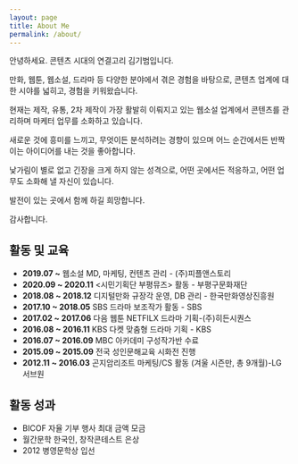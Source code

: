 ```yaml
---
layout: page
title: About Me
permalink: /about/
---
```


안녕하세요. 콘텐츠 시대의 연결고리 김기범입니다.

만화, 웹툰, 웹소설, 드라마 등 다양한 분야에서 겪은 경험을 바탕으로, 콘텐츠 업계에 대한 시야를 넓히고, 경험을 키워왔습니다.

현재는 제작, 유통, 2차 제작이 가장 활발히 이뤄지고 있는 웹소설 업계에서 콘텐츠를 관리하며 마케터 업무를 소화하고 있습니다.

새로운 것에 흥미를 느끼고, 무엇이든 분석하려는 경향이 있으며 어느 순간에서든 반짝이는 아이디어를 내는 것을 좋아합니다.

낯가림이 별로 없고 긴장을 크게 하지 않는 성격으로, 어떤 곳에서든 적응하고, 어떤 업무도 소화해 낼 자신이 있습니다.

발전이 있는 곳에서 함께 하길 희망합니다.


감사합니다.


## 활동 및 교육

* **2019.07 ~** 웹소설 MD, 마케팅, 컨텐츠 관리 - (주)피플앤스토리
* **2020.09 ~ 2020.11** <시민기획단 부평뮤즈> 활동 - 부평구문화재단 
* **2018.08 ~ 2018.12** 디지털만화 규장각 운영, DB 관리 - 한국만화영상진흥원
* **2017.10 ~ 2018.05** SBS 드라마 보조작가 활동 - SBS
* **2017.02 ~ 2017.06** 다음 웹툰 NETFILX 드라마 기획-(주)히든시퀀스
* **2016.08 ~ 2016.11** KBS 다켓 맞춤형 드라마 기획 - KBS
* **2016.07 ~ 2016.09** MBC 아카데미 구성작가반 수료
* **2015.09 ~ 2015.09** 전국 성인문해교육 시화전 진행
* **2012.11 ~ 2016.03** 곤지암리조트 마케팅/CS 활동 (겨울 시즌만, 총 9개월)-LG 서브원

## 활동 성과

- BICOF 자율 기부 행사 최대 금액 모금
- 월간문학 한국인, 창작콘테스트 은상
- 2012 병영문학상 입선
